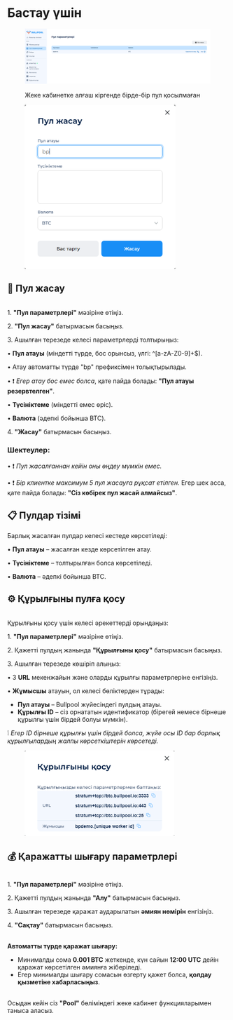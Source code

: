 # Бастау үшін

<figure><img src="../.gitbook/assets/image.png" alt=""><figcaption><p>Жеке кабинетке алғаш кіргенде бірде-бір пул қосылмаған</p></figcaption></figure>

<figure><img src="../.gitbook/assets/image (1).png" alt="" width="344"><figcaption></figcaption></figure>

## 🚀 Пул жасау

\
1\. **"Пул параметрлері"** мәзіріне өтіңіз.

2\. **"Пул жасау"** батырмасын басыңыз.

3\. Ашылған терезеде келесі параметрлерді толтырыңыз:

• **Пул атауы** (міндетті түрде, бос орынсыз, үлгі: ^\[a-zA-Z0-9]+$).

• Атау автоматты түрде "bp" префиксімен толықтырылады.

• ❗ _Егер атау бос емес болса_, қате пайда болады: **"Пул атауы резервтелген"**.

• **Түсініктеме** (міндетті емес өріс).

• **Валюта** (әдепкі бойынша BTC).

4\. **"Жасау"** батырмасын басыңыз.

### Шектеулер:

• ❗ _Пул жасалғаннан кейін оны өңдеу мүмкін емес._

• ❗ _Бір клиентке максимум 5 пул жасауға рұқсат етілген._ Егер шек асса, қате пайда болады: **"Сіз көбірек пул жасай алмайсыз"**.

## 📋 Пулдар тізімі

Барлық жасалған пулдар келесі кестеде көрсетіледі:

• **Пул атауы** – жасалған кезде көрсетілген атау.

• **Түсініктеме** – толтырылған болса көрсетіледі.

• **Валюта** – әдепкі бойынша BTC.

## ⚙️ Құрылғыны пулға қосу

\
Құрылғыны қосу үшін келесі әрекеттерді орындаңыз:

1\. **"Пул параметрлері"** мәзіріне өтіңіз.

2\. Қажетті пулдың жанында **"Құрылғыны қосу"** батырмасын басыңыз.

3\. Ашылған терезеде көшіріп алыңыз:

• 3 **URL** мекенжайын және оларды құрылғы параметрлеріне енгізіңіз.

• **Жұмысшы** атауын, ол келесі бөліктерден тұрады:

* **Пул атауы** – Bullpool жүйесіндегі пулдың атауы.
* **Құрылғы ID** – сіз орнататын идентификатор (бірегей немесе бірнеше құрылғы үшін бірдей болуы мүмкін).

❕ _Егер ID бірнеше құрылғы үшін бірдей болса, жүйе осы ID бар барлық құрылғылардың жалпы көрсеткіштерін көрсетеді._

<figure><img src="../.gitbook/assets/image (2).png" alt="" width="342"><figcaption></figcaption></figure>

## 💰 Қаражатты шығару параметрлері

\
1\. **"Пул параметрлері"** мәзіріне өтіңіз.

2\. Қажетті пулдың жанында **"Алу"** батырмасын басыңыз.

3\. Ашылған терезеде қаражат аударылатын **әмиян нөмірін** енгізіңіз.

4\. **"Сақтау"** батырмасын басыңыз.

\
**Автоматты түрде қаражат шығару:**

* Минималды сома **0.001 BTC** жеткенде, күн сайын **12:00 UTC** дейін қаражат көрсетілген әмиянға жіберіледі.
* Егер минималды шығару сомасын өзгерту қажет болса, **қолдау қызметіне хабарласыңыз**.

\
Осыдан кейін сіз **"Pool"** бөліміндегі жеке кабинет функцияларымен таныса аласыз.
